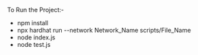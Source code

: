 To Run the Project:-

- npm install
- npx hardhat run --network Network_Name scripts/File_Name
- node index.js
- node test.js